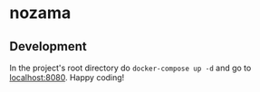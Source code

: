 # nozama

## Development 
In the project's root directory do `docker-compose up -d` and go to [localhost:8080](http://localhost:8080).
Happy coding!
